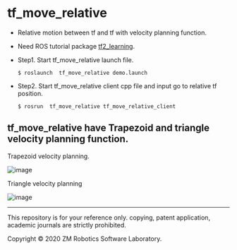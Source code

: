 # tf_move_relative
- Relative motion between tf and tf with velocity planning function.

- Need ROS tutorial package [tf2_learning](http://wiki.ros.org/tf2/Tutorials).

- Step1. Start tf_move_relative launch file.

  ``` $ roslaunch  tf_move_relative demo.launch ```

- Step2. Start tf_move_relative client cpp file and input go to relative tf position.

  ``` $ rosrun  tf_move_relative tf_move_relative_client ```

## tf_move_relative have Trapezoid and triangle velocity planning function.

Trapezoid velocity planning.

![image](https://github.com/qaz9517532846/tf_move_relative/blob/main/image/Trapezoid_vel_planning.png)

Triangle velocity planning

![image](https://github.com/qaz9517532846/tf_move_relative/blob/main/image/triangle_vel_planning.png)

------

This repository is for your reference only. copying, patent application, academic journals are strictly prohibited.

Copyright © 2020 ZM Robotics Software Laboratory.
